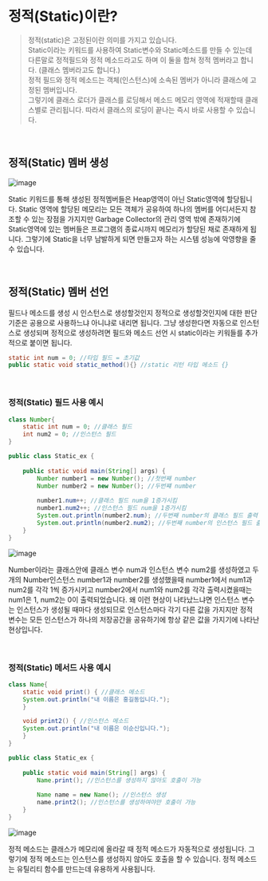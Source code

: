# 정적(Static)이란? 
>정적(static)은 고정된이란 의미를 가지고 있습니다.      
>Static이라는 키워드를 사용하여 Static변수와 Static메소드를 만들 수 있는데 다른말로 정적필드와 정적 메소드라고도 하며 이 둘을 합쳐 정적 멤버라고 합니다. (클래스 멤버라고도 합니다.)    
>정적 필드와 정적 메소드는 객체(인스턴스)에 소속된 멤버가 아니라 클래스에 고정된 멤버입니다.      
>그렇기에 클래스 로더가 클래스를 로딩해서 메소드 메모리 영역에 적재할때 클래스별로 관리됩니다. 따라서 클래스의 로딩이 끝나는 즉시 바로 사용할 수 있습니다.    

<br>

## 정적(Static) 멤버 생성

![image](https://user-images.githubusercontent.com/84886987/152715702-cb874156-d83c-4fb6-b04a-de5095ba4913.png)

Static 키워드를 통해 생성된 정적멤버들은 Heap영역이 아닌 Static영역에 할당됩니다. Static 영역에 할당된 메모리는 모든 객체가 공유하여 하나의 멤버를 어디서든지 참조할 수 있는 장점을 가지지만 Garbage Collector의 관리 영역 밖에 존재하기에 Static영역에 있는 멤버들은 프로그램의 종료시까지 메모리가 할당된 채로 존재하게 됩니다. 그렇기에 Static을 너무 남발하게 되면 만들고자 하는 시스템 성능에 악영향을 줄 수 있습니다.

<br>

## 정적(Static) 멤버 선언

필드나 메소드를 생성 시 인스턴스로 생성할것인지 정적으로 생성할것인지에 대한 판단 기준은 공용으로 사용하느냐 아니냐로 내리면 됩니다. 그냥 생성한다면 자동으로 인스턴스로 생성되며 정적으로 생성하려면 필드와 메소드 선언 시 static이라는 키워들를 추가적으로 붙이면 됩니다. 

```java
static int num = 0; //타입 필드 = 초기값
public static void static_method(){} //static 리턴 타입 메소드 {}
```

<br>

### 정적(Static) 필드 사용 예시

```java
class Number{
    static int num = 0; //클래스 필드
    int num2 = 0; //인스턴스 필드
}

public class Static_ex {
	
    public static void main(String[] args) {
    	Number number1 = new Number(); //첫번째 number
    	Number number2 = new Number(); //두번쨰 number
    	
    	number1.num++; //클래스 필드 num을 1증가시킴
    	number1.num2++; //인스턴스 필드 num을 1증가시킴
    	System.out.println(number2.num); //두번째 number의 클래스 필드 출력
    	System.out.println(number2.num2); //두번째 number의 인스턴스 필드 출력
    }
}
```

![image](https://user-images.githubusercontent.com/84886987/152715832-81a247b8-9ce0-4a01-b396-05d373a67353.png)

Number이라는 클래스안에 클래스 변수 num과 인스턴스 변수 num2를 생성하였고 두개의 Number인스턴스 number1과 number2를 생성했을때 number1에서 num1과 num2를 각각 1씩 증가시키고 number2에서 num1와 num2를 각각 출력시켰을때는 num1은 1, num2는 0이 출력되었습니다. 왜 이런 현상이 나타났느냐면 인스턴스 변수는 인스턴스가 생성될 때마다 생성되므로 인스턴스마다 각기 다른 값을 가지지만 정적 변수는 모든 인스턴스가 하나의 저장공간을 공유하기에 항상 같은 값을 가지기에 나타난 현상입니다.

<br>

### 정적(Static) 메서드 사용 예시

```java
class Name{
    static void print() { //클래스 메소드
	System.out.println("내 이름은 홍길동입니다.");
    }

    void print2() { //인스턴스 메소드
	System.out.println("내 이름은 이순신입니다.");
    }
}

public class Static_ex {
	
    public static void main(String[] args) {
        Name.print(); //인스턴스를 생성하지 않아도 호출이 가능
    	
        Name name = new Name(); //인스턴스 생성
        name.print2(); //인스턴스를 생성하여야만 호출이 가능
    }
}
```

![image](https://user-images.githubusercontent.com/84886987/152715862-65d091d4-429c-4563-8ff9-b47701e79501.png)


정적 메소드는 클래스가 메모리에 올라갈 때 정적 메소드가 자동적으로 생성됩니다. 그렇기에 정적 메소드는 인스턴스를 생성하지 않아도 호출을 할 수 있습니다. 정적 메소드는 유틸리티 함수를 만드는데 유용하게 사용됩니다.
